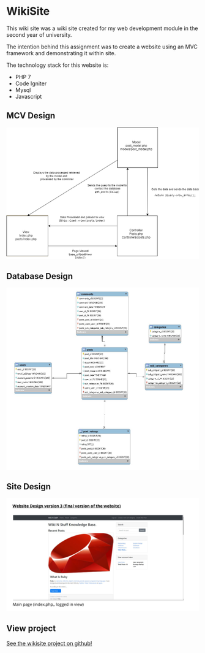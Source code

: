 # WikiSite
This wiki site was a wiki site created for my web development module in the second year of university. 

The intention behind this assignment was to create a website using an MVC framework and demonstrating it within site. 

The technology stack for this website is:
* PHP 7
* Code Igniter
* Mysql
* Javascript

## MCV Design
 ![MVC Design](images/MVC.png)
 
## Database Design
 ![Database desgin](images/database.png)
 
## Site Design
 ![Site Design](images/siteimage.png)

## View project
[See the wikisite project on github!](https://github.com/AlexMarriott/WikiSite)
